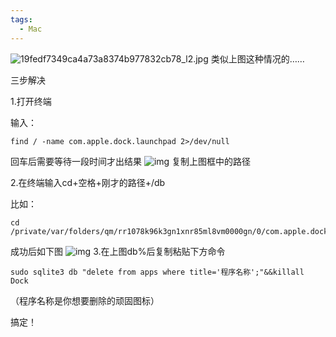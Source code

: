 ```yaml
---
tags:
  - Mac
---
```

![19fedf7349ca4a73a8374b977832cb78_l2.jpg](https://s2.loli.net/2024/02/01/4gP5ezwyqI3nkbu.jpg)
类似上图这种情况的……

三步解决

1.打开终端

输入：
```
find / -name com.apple.dock.launchpad 2>/dev/null
```  

回车后需要等待一段时间才出结果
![img](https://cn.mcecy.com/image/20230321/07ccea4a2d9a484f6a990034b86240c9.png)
复制上图框中的路径

2.在终端输入cd+空格+刚才的路径+/db

比如：
```
cd /private/var/folders/qm/rr1078k96k3gn1xnr85ml8vm0000gn/0/com.apple.dock.launchpad/db
```
成功后如下图 
![img](https://cn.mcecy.com/image/20230321/4d4044c72af764dd3bd21fc6cafbad77.png)
3.在上图db%后复制粘贴下方命令
```
sudo sqlite3 db "delete from apps where title='程序名称';"&&killall Dock
```
（程序名称是你想要删除的顽固图标）

搞定！

